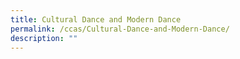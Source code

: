 ```yaml
---
title: Cultural Dance and Modern Dance
permalink: /ccas/Cultural-Dance-and-Modern-Dance/
description: ""
---
```

